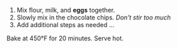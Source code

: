 1. Mix flour, milk, and **eggs** together.
2. Slowly mix in the chocolate chips. _Don't stir too much_
3. Add additional steps as needed ...

Bake at 450°F for 20 minutes. Serve hot.
